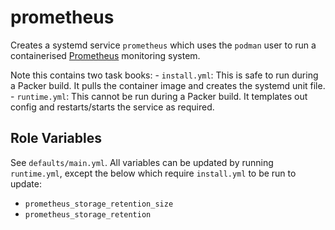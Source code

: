 # prometheus
Creates a systemd service `prometheus` which uses the `podman` user to run a containerised [Prometheus](https://github.com/prometheus/prometheus) monitoring system.

Note this contains two task books:
    - `install.yml`: This is safe to run during a Packer build. It pulls the container image and creates the systemd unit file.
    - `runtime.yml`: This cannot be run during a Packer build. It templates out config and restarts/starts the service as required.

## Role Variables

See `defaults/main.yml`. All variables can be updated by running `runtime.yml`, except the below which require `install.yml` to be run to update:
- `prometheus_storage_retention_size`
- `prometheus_storage_retention`

